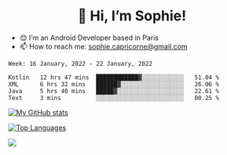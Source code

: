 <h1 align="center"> 👋 Hi, I’m Sophie! </h1>  

- 😊 I’m an Android Developer based in Paris
- 📫 How to reach me: sophie.capricorne@gmail.com


<!--START_SECTION:waka-->
```text
Week: 16 January, 2022 - 22 January, 2022

Kotlin   12 hrs 47 mins  ████████████▓░░░░░░░░░░░░   51.04 % 
XML      6 hrs 32 mins   ██████▓░░░░░░░░░░░░░░░░░░   26.06 % 
Java     5 hrs 40 mins   █████▓░░░░░░░░░░░░░░░░░░░   22.61 % 
Text     3 mins          ░░░░░░░░░░░░░░░░░░░░░░░░░   00.25 % 
```
<!--END_SECTION:waka-->

[![My GitHub stats](https://github-readme-stats.vercel.app/api?username=sophicapri&show_icons=true&theme=buefy)](https://github.com/anuraghazra/github-readme-stats)

[![Top Languages](https://github-readme-stats.vercel.app/api/top-langs/?username=sophicapri&langs_count=2&layout=compact)](https://github.com/anuraghazra/github-readme-stats)

![](https://github-readme-streak-stats.herokuapp.com/?user=sophicapri)
